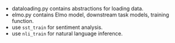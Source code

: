 - dataloading.py contains abstractions for loading data.
- elmo.py contains Elmo model, downstream task models, training function.
- use ```sst_train``` for sentiment analysis.
- use ```nli_train``` for natural language inference.